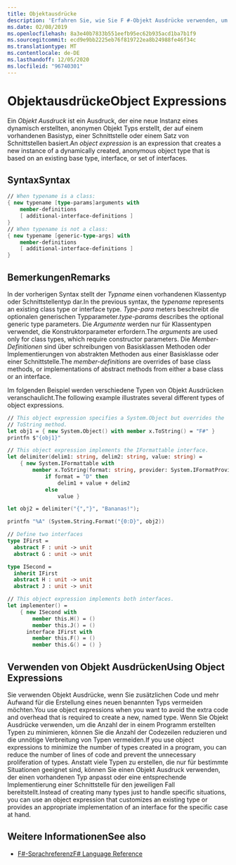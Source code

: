 ```yaml
---
title: Objektausdrücke
description: 'Erfahren Sie, wie Sie F #-Objekt Ausdrücke verwenden, um den zusätzlichen Code und Aufwand zu vermeiden, der zum Erstellen eines neuen benannten Typs erforderlich ist.'
ms.date: 02/08/2019
ms.openlocfilehash: 8a3e40b7833b551eefb95ec62b935acd1ba7b1f9
ms.sourcegitcommit: ecd9e9bb2225eb76f819722ea8b24988fe46f34c
ms.translationtype: MT
ms.contentlocale: de-DE
ms.lasthandoff: 12/05/2020
ms.locfileid: "96740301"
---
```

# <a name="object-expressions"></a><span data-ttu-id="aa3cf-103">Objektausdrücke</span><span class="sxs-lookup"><span data-stu-id="aa3cf-103">Object Expressions</span></span>

<span data-ttu-id="aa3cf-104">Ein *Objekt Ausdruck* ist ein Ausdruck, der eine neue Instanz eines dynamisch erstellten, anonymen Objekt Typs erstellt, der auf einem vorhandenen Basistyp, einer Schnittstelle oder einem Satz von Schnittstellen basiert.</span><span class="sxs-lookup"><span data-stu-id="aa3cf-104">An *object expression* is an expression that creates a new instance of a dynamically created, anonymous object type that is based on an existing base type, interface, or set of interfaces.</span></span>

## <a name="syntax"></a><span data-ttu-id="aa3cf-105">Syntax</span><span class="sxs-lookup"><span data-stu-id="aa3cf-105">Syntax</span></span>

```fsharp
// When typename is a class:
{ new typename [type-params]arguments with
    member-definitions
    [ additional-interface-definitions ]
}
// When typename is not a class:
{ new typename [generic-type-args] with
    member-definitions
    [ additional-interface-definitions ]
}
```

## <a name="remarks"></a><span data-ttu-id="aa3cf-106">Bemerkungen</span><span class="sxs-lookup"><span data-stu-id="aa3cf-106">Remarks</span></span>

<span data-ttu-id="aa3cf-107">In der vorherigen Syntax stellt der *Typname* einen vorhandenen Klassentyp oder Schnittstellentyp dar.</span><span class="sxs-lookup"><span data-stu-id="aa3cf-107">In the previous syntax, the *typename* represents an existing class type or interface type.</span></span> <span data-ttu-id="aa3cf-108">*Type-para* meters beschreibt die optionalen generischen Typparameter.</span><span class="sxs-lookup"><span data-stu-id="aa3cf-108">*type-params* describes the optional generic type parameters.</span></span> <span data-ttu-id="aa3cf-109">Die *Argumente* werden nur für Klassentypen verwendet, die Konstruktorparameter erfordern.</span><span class="sxs-lookup"><span data-stu-id="aa3cf-109">The *arguments* are used only for class types, which require constructor parameters.</span></span> <span data-ttu-id="aa3cf-110">Die *Member-Definitionen* sind über schreibungen von Basisklassen Methoden oder Implementierungen von abstrakten Methoden aus einer Basisklasse oder einer Schnittstelle.</span><span class="sxs-lookup"><span data-stu-id="aa3cf-110">The *member-definitions* are overrides of base class methods, or implementations of abstract methods from either a base class or an interface.</span></span>

<span data-ttu-id="aa3cf-111">Im folgenden Beispiel werden verschiedene Typen von Objekt Ausdrücken veranschaulicht.</span><span class="sxs-lookup"><span data-stu-id="aa3cf-111">The following example illustrates several different types of object expressions.</span></span>

```fsharp
// This object expression specifies a System.Object but overrides the
// ToString method.
let obj1 = { new System.Object() with member x.ToString() = "F#" }
printfn $"{obj1}"

// This object expression implements the IFormattable interface.
let delimiter(delim1: string, delim2: string, value: string) =
    { new System.IFormattable with
        member x.ToString(format: string, provider: System.IFormatProvider) =
            if format = "D" then
                delim1 + value + delim2
            else
                value }

let obj2 = delimiter("{","}", "Bananas!");

printfn "%A" (System.String.Format("{0:D}", obj2))

// Define two interfaces
type IFirst =
  abstract F : unit -> unit
  abstract G : unit -> unit

type ISecond =
  inherit IFirst
  abstract H : unit -> unit
  abstract J : unit -> unit

// This object expression implements both interfaces.
let implementer() =
    { new ISecond with
        member this.H() = ()
        member this.J() = ()
      interface IFirst with
        member this.F() = ()
        member this.G() = () }
```

## <a name="using-object-expressions"></a><span data-ttu-id="aa3cf-112">Verwenden von Objekt Ausdrücken</span><span class="sxs-lookup"><span data-stu-id="aa3cf-112">Using Object Expressions</span></span>

<span data-ttu-id="aa3cf-113">Sie verwenden Objekt Ausdrücke, wenn Sie zusätzlichen Code und mehr Aufwand für die Erstellung eines neuen benannten Typs vermeiden möchten.</span><span class="sxs-lookup"><span data-stu-id="aa3cf-113">You use object expressions when you want to avoid the extra code and overhead that is required to create a new, named type.</span></span> <span data-ttu-id="aa3cf-114">Wenn Sie Objekt Ausdrücke verwenden, um die Anzahl der in einem Programm erstellten Typen zu minimieren, können Sie die Anzahl der Codezeilen reduzieren und die unnötige Verbreitung von Typen vermeiden.</span><span class="sxs-lookup"><span data-stu-id="aa3cf-114">If you use object expressions to minimize the number of types created in a program, you can reduce the number of lines of code and prevent the unnecessary proliferation of types.</span></span> <span data-ttu-id="aa3cf-115">Anstatt viele Typen zu erstellen, die nur für bestimmte Situationen geeignet sind, können Sie einen Objekt Ausdruck verwenden, der einen vorhandenen Typ anpasst oder eine entsprechende Implementierung einer Schnittstelle für den jeweiligen Fall bereitstellt.</span><span class="sxs-lookup"><span data-stu-id="aa3cf-115">Instead of creating many types just to handle specific situations, you can use an object expression that customizes an existing type or provides an appropriate implementation of an interface for the specific case at hand.</span></span>

## <a name="see-also"></a><span data-ttu-id="aa3cf-116">Weitere Informationen</span><span class="sxs-lookup"><span data-stu-id="aa3cf-116">See also</span></span>

- [<span data-ttu-id="aa3cf-117">F#-Sprachreferenz</span><span class="sxs-lookup"><span data-stu-id="aa3cf-117">F# Language Reference</span></span>](index.md)
